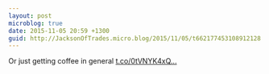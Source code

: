 ```yaml
---
layout: post
microblog: true
date: 2015-11-05 20:59 +1300
guid: http://JacksonOfTrades.micro.blog/2015/11/05/t662177453108912128.html
---
```

Or just getting coffee in general [t.co/0tVNYK4xQ...](https://t.co/0tVNYK4xQR)
